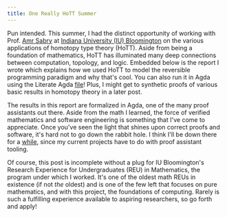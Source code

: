 ```yaml
---
title: One Really HoTT Summer
---
```


Pun intended. This summer, I had the distinct opportunity of working with Prof. [Amr Sabry](https://www.cs.indiana.edu/~sabry/) at [Indiana University (IU) Bloomington](https://math.indiana.edu/undergraduate/reu/index.html) on the various applications of homotopy type theory (HoTT). Aside from being a foundation of mathematics, HoTT has illuminated many deep connections between computation, topology, and logic. Embedded below is the report I wrote which explains how we used HoTT to model the reversible programming paradigm and why that's cool. You can also run it in Agda using the Literate Agda [file](https://github.com/ssomayyajula/HoTT/blob/master/paper/Pi.lagda)! Plus, I might get to synthetic proofs of various basic results in homotopy theory in a later post.

The results in this report are formalized in Agda, one of the many proof assistants out there. Aside from the math I learned, the force of verified mathematics and software engineering is something that I've come to appreciate. Once you've seen the light that shines upon correct proofs and software, it's hard not to go down the rabbit hole. I think I'll be down there for a [while](https://github.com/ssomayyajula/), since my current projects have to do with proof assistant tooling.

Of course, this post is incomplete without a plug for IU Bloomington's Research Experience for Undergraduates (REU) in Mathematics, the program under which I worked. It's one of the oldest math REUs in existence (if not _the_ oldest) and is one of the few left that focuses on pure mathematics, and with this project, the foundations of computing. Rarely is such a fulfilling experience available to aspiring researchers, so go forth and apply!

<object width=800 height=900 data="/files/Pi.pdf"></object>

